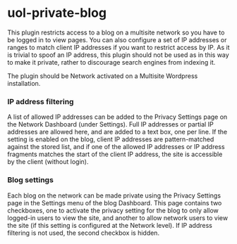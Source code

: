 uol-private-blog
================

This plugin restricts access to a blog on a multisite network so you have to be logged in to view pages. You can also configure a set of IP addresses or ranges to match client IP addresses if you want to restrict access by IP. As it is trivial to spoof an IP address, this plugin should not be used as in this way to make it private, rather to discourage search engines from indexing it.

The plugin should be Network activated on a Multisite Wordpress installation.

### IP address filtering

A list of allowed IP addresses can be added to the Privacy Settings page on the Network Dashboard (under Settings). Full IP addresses or partial IP addresses are allowed here, and are added to a text box, one per line. If the setting is enabled on the blog, client IP addresses are pattern-matched against the stored list, and if one of the allowed IP addresses or IP address fragments matches the start of the client IP address, the site is accessible by the client (without login).

### Blog settings

Each blog on the network can be made private using the Privacy Settings page in the Settings menu of the blog Dashboard. This page contains two checkboxes, one to activate the privacy setting for the blog to only allow logged-in users to view the site, and another to allow network users to view the site (if this setting is configured at the Network level). If IP address filtering is not used, the second checkbox is hidden.
